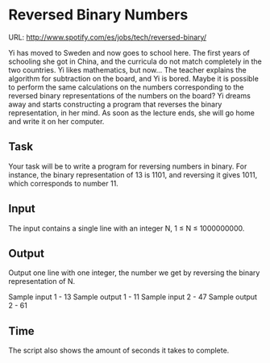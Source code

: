Reversed Binary Numbers
=======================
URL: http://www.spotify.com/es/jobs/tech/reversed-binary/

Yi has moved to Sweden and now goes to school here. The first years of schooling she got in China, and the curricula do not match completely in the two countries. Yi likes mathematics, but now... The teacher explains the algorithm for subtraction on the board, and Yi is bored. Maybe it is possible to perform the same calculations on the numbers corresponding to the reversed binary representations of the numbers on the board? Yi dreams away and starts constructing a program that reverses the binary representation, in her mind. As soon as the lecture ends, she will go home and write it on her computer.

Task
------
Your task will be to write a program for reversing numbers in binary. For instance, the binary representation of 13 is 1101, and reversing it gives 1011, which corresponds to number 11.

Input
------
The input contains a single line with an integer N, 1 ≤ N ≤ 1000000000.

Output
------
Output one line with one integer, the number we get by reversing the binary representation of N.

Sample input 1 - 13
Sample output 1 - 11
Sample input 2 - 47
Sample output 2 - 61

Time
------
The script also shows the amount of seconds it takes to complete.

